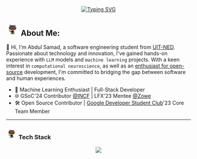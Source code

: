<div align='center'>
<a href="https://linkedin.com/in/samadpls/"><img  align="center" src="https://readme-typing-svg.demolab.com?font=Fira+Code&size=16&pause=1000&color=F7F7F7&width=420&lines=AI/ML+%7C+Python+%7C+Software%20+Engineer+%7C" alt="Typing SVG" />
</a></div><be>

## <img src='.github/workflows/cartoon1.gif' height=35/>  About Me:
👋 Hi, I'm Abdul Samad, a software engineering student from [UIT-NED](https://uitu.edu.pk/). Passionate about technology and innovation, I've gained hands-on experience with `LLM` models and `machine learning` projects. With a keen interest in `computational neuroscience`, as well as an <ins>enthusiast for open-source</ins> development, I'm committed to bridging the gap between software and human experiences.
  
- 🌟 Machine Learning Enthusiast | Full-Stack Developer
- 🌐 GSoC'24 Contributor [@INCF](https://github.com/incf) | LFX'23 Mentee [@Zowe](https://github.com/zowe)
- 🛠️ Open Source Contributor | [Google Developer Student Club](https://github.com/DSC-UIT-khi)'23 Core Team Member
 <!---  <a href='https://github.com/samadpls/Programing-Gifs'>
<img align='right' src='https://programming-gifs.cyclic.app' height=100 alt='samadpls/Programming-Gifs'></a>-->
------
### <img src='.github/workflows/cartoon1.gif' height=30/> Tech Stack
  <div align='center'>
    <img src="https://skillicons.dev/icons?i=py,sklearn,pytorch,tensorflow,docker,githubactions,bash,js,java,scala,fastapi,django,flask,spring,react,html,css,bootstrap,linux,git,postman,mysql,selenium,figma" />
  </div>
